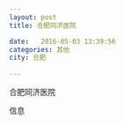 ```yaml
--- 
layout: post 
title: 合肥同济医院

date:   2016-05-03 13:39:56 
categories: 其他  
city: 合肥
  
--- 
```

   
合肥同济医院

信息

